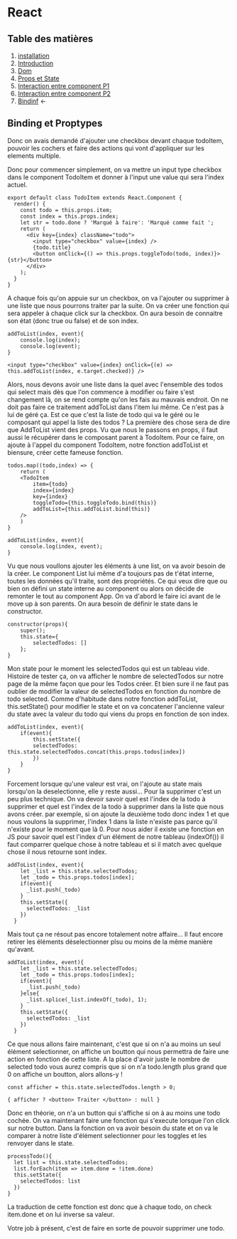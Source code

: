 # React

## Table des matières

1. [installation](./Installation.md) 
2. [Introduction](./introduction.md) 
3. [Dom](./Dom.md) 
4. [Props et State](./PropsEtState.md)
5. [Interaction entre component P1](./InteractionEntreComponentPartie1.md) 
6. [Interaction entre component P2](./InteractionEntreComponentPartie2.md) 
7. [Bindinf](./Binding.mb) ←

## Binding et Proptypes

Donc on avais demandé d'ajouter une checkbox devant chaque todoItem, pouvoir les cochers et faire des actions qui vont d'appliquer sur les elements multiple.

Donc pour commencer simplement, on va mettre un input type checkbox dans le component TodoItem et donner à l'input une value qui sera l'index actuel.

```JS
export default class TodoItem extends React.Component {
  render() {
    const todo = this.props.item;
    const index = this.props.index;
    let str = todo.done ? 'Marqué à faire': 'Marqué comme fait ';
    return (
      <div key={index} className="todo">
        <input type="checkbox" value={index} />
        {todo.title}
        <button onClick={() => this.props.toggleTodo(todo, index)}>{str}</button>
      </div>
    );
  }
}
```

A chaque fois qu'on appuie sur un checkbox, on va l'ajouter ou supprimer à une liste que nous pourrons traiter par la suite. On va créer une fonction qui sera appeler à chaque click sur la checkbox. On aura besoin de connaitre son état (donc true ou false) et de son index.

```JS
addToList(index, event){
    console.log(index);
    console.log(event);
}

<input type="checkbox" value={index} onClick={(e) => this.addToList(index, e.target.checked)} />
```

Alors, nous devons avoir une liste dans la quel avec l'ensemble des todos qui select mais dès que l'on commence à modifier ou faire s'est changement là, on se rend compte qu'on les fais au mauvais endroit. On ne doit pas faire ce traitement addToList dans l'item lui même. Ce n'est pas à lui de géré ça. Est ce que c'est la liste de todo qui va le géré ou le composant qui appel la liste des todos ? La première des chose sera de dire que AddToList vient des props. Vu que nous le passons en props, il faut aussi le récupérer dans le composant parent à TodoItem. Pour ce faire, on ajoute à l'appel du component TodoItem, notre fonction addToList et biensure, créer cette fameuse fonction.

```JS
todos.map((todo,index) => {
    return (
    <TodoItem 
        item={todo} 
        index={index} 
        key={index} 
        toggleTodo={this.toggleTodo.bind(this)} 
        addToList={this.addToList.bind(this)} 
    />
    )
}

addToList(index, event){
    console.log(index, event);
}
```

Vu que nous voullons ajouter les éléments à une list, on va avoir besoin de la créer. Le component List lui même d'a toujours pas de t'état interne, toutes les données qu'il traite, sont des propriétés. Ce qui veux dire que ou bien on défini un state interne au component ou alors on décide de remonter le tout au component App. On va d'abord le faire ici avant de le move up à son parents. On aura besoin de définir le state dans le constructor.

```JS
constructor(props){
    super();
    this.state={
        selectedTodos: []
    };
}
```

Mon state pour le moment les selectedTodos qui est un tableau vide. Histoire de tester ça, on va afficher le nombre de selectedTodos sur notre page de la même façon que pour les Todos créer. Et bien sure il ne faut pas oublier de modifier la valeur de selectedTodos en fonction du nombre de todo selected. Comme d'habitude dans notre fonction addToList, this.setState() pour modifier le state et on va concatener l'ancienne valeur du state avec la valeur du todo qui viens du props en fonction de son index.

```JS
addToList(index, event){
    if(event){
        this.setState({
        selectedTodos: this.state.selectedTodos.concat(this.props.todos[index])
        })
    }
}
```

Forcement lorsque qu'une valeur est vrai, on l'ajoute au state mais lorsqu'on la deselectionne, elle y reste aussi... Pour la supprimer c'est un peu plus technique. On va devoir savoir quel est l'index de la todo à supprimer et quel est l'index de la todo à supprimer dans la liste que nous avons créer. par exemple, si on ajoute la deuxième todo donc index 1 et que nous voulons la supprimer, l'index 1 dans la liste n'existe pas parce qu'il n'existe pour le moment que là 0. Pour nous aider il existe une fonction en JS pour savoir quel est l'index d'un élément de notre tableau (indexOf()) il faut comparrer quelque chose à notre tableau et si il match avec quelque chose il nous retourne sont index.

```JS
addToList(index, event){
    let _list = this.state.selectedTodos;
    let _todo = this.props.todos[index];
    if(event){
      _list.push(_todo)
    }
    this.setState({
      selectedTodos: _list
    })
  }
```

Mais tout ça ne résout pas encore totalement notre affaire... Il faut encore retirer les éléments déselectionner plsu ou moins de la même manière qu'avant.

```JS
addToList(index, event){
    let _list = this.state.selectedTodos;
    let _todo = this.props.todos[index];
    if(event){
      _list.push(_todo)
    }else{
      _list.splice(_list.indexOf(_todo), 1);
    }
    this.setState({
      selectedTodos: _list
    })
  }
```
Ce que nous allons faire maintenant, c'est que si on n'a au moins un seul élément selectionner, on affiche un boutton qui nous permettra de faire une action en fonction de cette liste. A la place d'avoir juste le nombre de selected todo vous aurez compris que si on n'a todo.length plus grand que 0 on affiche un boutton, alors allons-y !

```JS
const afficher = this.state.selectedTodos.length > 0;

{ afficher ? <button> Traiter </button> : null }
```

Donc en théorie, on n'a un button qui s'affiche si on à au moins une todo cochée. On va maintenant faire une fonction qui s'execute lorsque l'on click sur notre button. Dans la fonction on va avoir besoin du state et on va le comparer à notre liste d'élément selectionner pour les toggles et les renvoyer dans le state.

```JS
processTodo(){
  let list = this.state.selectedTodos;
  list.forEach(item => item.done = !item.done)
  this.setState({
    selectedTodos: list
  })
}
```

La traduction de cette fonction est donc que à chaque todo, on check item.done et on lui inverse sa valeur.

Votre job à présent, c'est de faire en sorte de pouvoir supprimer une todo.